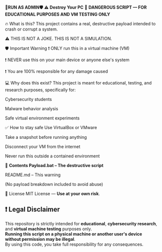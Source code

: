 **🚧RUN AS ADMIN🛡️**
⚠️ **Destroy Your PC**
🚫 **DANGEROUS SCRIPT — FOR EDUCATIONAL PURPOSES AND VM TESTING ONLY**

🔥 What is this?
This project contains a real, destructive payload intended to crash or corrupt a system.

⚠️ THIS IS NOT A JOKE. THIS IS NOT A SIMULATION.

🛡️ Important Warning
❗ ONLY run this in a virtual machine (VM)

❗ NEVER use this on your main device or anyone else's system

❗ You are 100% responsible for any damage caused

💻 Why does this exist?
This project is meant for educational, testing, and research purposes, specifically for:

Cybersecurity students

Malware behavior analysis

Safe virtual environment experiments

✅ How to stay safe
Use VirtualBox or VMware

Take a snapshot before running anything

Disconnect your VM from the internet

Never run this outside a contained environment

🧨 **Contents
Payload.bat – The destructive script**

README.md – This warning

(No payload breakdown included to avoid abuse)

📜 License
MIT License — **Use at your own risk**.

## ❗ Legal Disclaimer

This repository is strictly intended for **educational**, **cybersecurity research**, and **virtual machine testing** purposes only.  
**Running this script on a physical machine or another user's device without permission may be illegal**.  
By using this code, you take full responsibility for any consequences.

